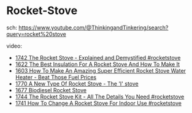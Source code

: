 # Rocket-Stove
sch: https://www.youtube.com/@ThinkingandTinkering/search?query=rocket%20stove

video:
- [1742 The Rocket Stove - Explained and Demystified #rocketstove](https://youtu.be/aXAVxqZPrSo)
- [1622 The Best Insulation For A Rocket Stove And How To Make It](https://youtu.be/neTGwG0QwDs)
- [1603 How To Make An Amazing Super Efficient Rocket Stove Water Heater - Beat Those Fuel Prices](https://youtu.be/GWKBWROF8P8)
- [1770 A New Type Of Rocket Stove - The 'I' stove](https://youtu.be/90P7yFiT1Cc)
- [1677 Biodiesel Rocket Stove](https://youtu.be/X-RI4D1x3dw)
- [1744 The Rocket Stove Kit - All The Details You Need #rocketstove](https://youtu.be/24EWuaaANA8)
- [1741 How To Change A Rocket Stove For Indoor Use #rocketstove](https://youtu.be/hx9kCk_-XgI)
